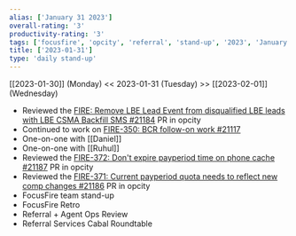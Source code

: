 ```yaml
---
alias: ['January 31 2023']
overall-rating: '3'
productivity-rating: '3'
tags: ['focusfire', 'opcity', 'referral', 'stand-up', '2023', 'January', 'Tuesday']
title: ['2023-01-31']
type: 'daily stand-up'
---
```

[[2023-01-30]] (Monday) << 2023-01-31 (Tuesday) >> [[2023-02-01]] (Wednesday)

- Reviewed the [FIRE: Remove LBE Lead Event from disqualified LBE leads with LBE CSMA Backfill SMS #21184](https://github.com/Opcity/opcity/pull/21184) PR in opcity
- Continued to work on [FIRE-350: BCR follow-on work #21117](https://github.com/Opcity/opcity/pull/21117)
- One-on-one with [[Daniel]]
- One-on-one with [[Ruhul]]
- Reviewed the [FIRE-372: Don't expire payperiod time on phone cache #21187](https://github.com/Opcity/opcity/pull/21187) PR in opcity
- Reviewed the [FIRE-371: Current payperiod quota needs to reflect new comp changes #21186](https://github.com/Opcity/opcity/pull/21186) PR in opcity
- FocusFire team stand-up
- FocusFire Retro
- Referral + Agent Ops Review
- Referral Services Cabal Roundtable